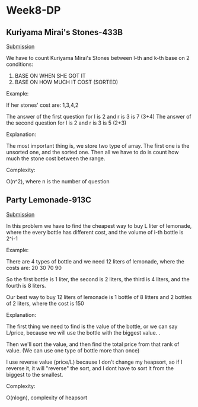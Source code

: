   # Week8-DP

## Kuriyama Mirai's Stones-433B

[Submission](https://codeforces.com/contest/433/submission/46127257)

We have to count Kuriyama Mirai's Stones between l-th and k-th base on 2 conditions:
  1. BASE ON WHEN SHE GOT IT 
  2. BASE ON HOW MUCH IT COST (SORTED)

Example:

If her stones' cost are: 1,3,4,2

The answer of the first question for l is 2 and r is 3 is 7 (3+4)
The answer of the second question for l is 2 and r is 3 is 5 (2+3)

Explanation: 

The most important thing is, we store two type of array. The first one is the unsorted one, and the sorted one. Then all we have to do is count how much the stone cost between the range.

Complexity:

O(n^2), where n is the number of question

## Party Lemonade-913C

[Submission](https://codeforces.com/contest/913/submission/46127402)

In this problem we have to find the cheapest way to buy L liter of lemonade, where the every bottle has different cost, and the volume of i-th bottle is 2^i-1

Example:

There are 4 types of bottle and we need 12 liters of lemonade, where the costs are: 20 30 70 90

So the first bottle is 1 liter, the second is 2 liters, the third is 4 liters, and the fourth is 8 liters.

Our best way to buy 12 liters of lemonade is 1 bottle of 8 litters and 2 bottles of 2 liters, where the cost is 150

Explanation:

The first thing we need to find is the value of the bottle, or we can say L/price, because we will use the bottle with the biggest value. .

Then we'll sort the value, and then find the total price from that rank of value. (We can use one type of bottle more than once)

I use reverse value (price/L) because I don't change my heapsort, so if I reverse it, it will "reverse" the sort, and I dont have to sort it from the biggest to the smallest.

Complexity:

O(nlogn), complexity of heapsort
